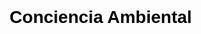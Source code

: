 <!DOCTYPE html>
<html lang="es">
<head>
    <meta charset="UTF-8">
    <meta name="viewport" content="width=device-width, initial-scale=1.0">
    <title>Conciencia Ambiental</title>
    <link rel="icon" href="imagen/reci.jpg" type="image/x-icon">
    <style>
        body {
            font-family: Arial, sans-serif;
            margin: 1%;
            background-image: url(imagen/medio.jpg); 
            background-size: cover;
            background-position: center;
            background-repeat: no-repeat;
        }
        header {
            background-image: url(imagen/images.jpg);
            height: 100%;
            padding: 20px;
            text-align: center;
            color: white;
            background-size: cover;
            background-position: center;
            background-repeat: no-repeat;
        }
        nav {
            display: flex;
            justify-content: center;
            background-color: #2c6f32;
        }
        nav a {
            padding: 15px;
            color: white;
            text-decoration: none;
        }
        nav a:hover {
            background-color: #3e8e41;
        }
        h1 {
            color: #000000;
        }
        section {
            padding: 20px;
            max-width: 800px;
            margin: auto;
            background-color: #ffffff;
        }
        footer {
            background-color: #4CAF50;
            text-align: center;
            padding: 10px;
            color: white;
        }
        .Blateral {
            display: flex;
            align-items: center;
            justify-content: space-between;
            padding: 20px;
            background-color: #edffc3;
            height: 300px;
        }
        .Blateral img {
            width: 150px;
            height: 150px;
            border-radius: 8px;
            margin-left: 20px;
        }
        .contenido {
            flex: 1;
            text-align: left;
        }
    </style>
</head>
<body>
    <header>
        <h1>Conciencia Ambiental</h1>
    </header>

    <nav>
        <a href="index.html">Inicio</a>
        <a href="cambio-climatico.html">Cambio Climático</a>
        <a href="energia-renovable.html">Energía Renovable</a>
        <a href="reciclaje.html">Reciclaje</a>
        <a href="agua.html">Conservación del Agua</a>
        <a href="biodiversidad.html">Biodiversidad</a>
        <a href="formulario.html">Cuestionario</a>
    </nav>
   
    <section>
        <div class="Blateral">
            <div class="contenido">
                <h2>Bienvenido a la Conciencia Ambiental</h2>
                <p>Explora nuestro contenido para aprender más sobre la importancia del cuidado del medio ambiente y cómo puedes contribuir a un futuro más sostenible.</p>
                <p>La conciencia ambiental es la comprensión y el reconocimiento de la importancia de proteger y preservar nuestro entorno natural. Implica estar conscientes del impacto de nuestras acciones en el medio ambiente y asumir la responsabilidad de actuar de manera sostenible. Esto incluye desde pequeñas acciones cotidianas, como reciclar y ahorrar agua, hasta decisiones más grandes, como apoyar políticas ambientales y optar por energías renovables. En esencia, es una filosofía de vida que promueve el respeto y el cuidado del planeta, asegurando que los recursos naturales se utilicen de manera responsable para garantizar un futuro sostenible para las próximas generaciones.</p>
            </div>
            <img src="video/tenor.gif" alt="Descripción del GIF">
        </div>

        <h2>¿Cómo puedo mejorar mi conciencia ambiental?</h2>
        <p>¡Es genial que quieras mejorar tu conciencia ambiental! Aquí tienes algunas estrategias prácticas que puedes implementar en tu vida diaria:</p>
        <ul>
            <li><b>Reducir, reutilizar y reciclar:</b> Intenta minimizar el uso de productos desechables y opta por aquellos que puedas reutilizar. Separa tus residuos y recicla siempre que sea posible.</li>
            <br>
            <li><b>Ahorrar energía:</b> Apaga las luces y los electrodomésticos cuando no los estés usando. Considera cambiar a bombillas LED y electrodomésticos de bajo consumo energético.</li>
            <br>
            <li><b>Usar transporte sostenible:</b> Siempre que puedas, opta por caminar, andar en bicicleta o usar el transporte público en lugar de conducir un coche.</li>
            <br>
            <li><b>Consumir de manera responsable:</b> Compra productos locales y de temporada. Reduce el consumo de carne y opta por alimentos orgánicos y sostenibles.</li>
            <br>
            <li><b>Participar en actividades ambientales:</b> Únete a grupos de limpieza comunitaria, plantación de árboles o cualquier otra actividad que promueva la conservación del medio ambiente.</li>
            <br>
            <li><b>Educarte y educar a otros:</b> Infórmate sobre los problemas ambientales y comparte ese conocimiento con amigos y familiares. La educación es clave para generar un cambio significativo.</li>
            <br>
            <li><b>Apoyar políticas ambientales:</b> Participa en iniciativas y apoya políticas que promuevan la sostenibilidad y la protección del medio ambiente.</li>
            <br>
        </ul>
        <video width="600" controls>
            <source src="video/Ecoaula   Conciencia ambiental.mp4" type="video/mp4">
            <source src="video/Ecoaula   Conciencia ambiental.ogg" type="video/ogg">
            Tu navegador no soporta la reproducción de videos.
        </video>
        <center><p><b>Cada pequeña acción cuenta y, juntas, pueden hacer una gran diferencia.</b></p></center>
    </section>  

    <footer>
        <p><b>#Conciencia Ambiental</b></p>
    </footer>
</body>
</html>
